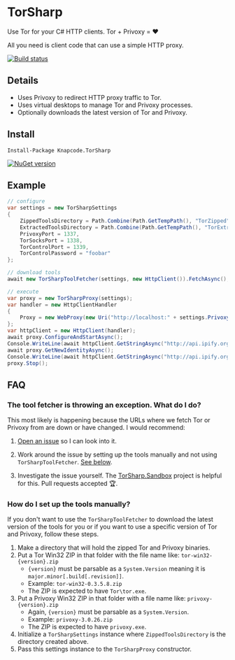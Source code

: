 # TorSharp

Use Tor for your C# HTTP clients. Tor + Privoxy = :heart:

All you need is client code that can use a simple HTTP proxy.

[![Build status](https://img.shields.io/appveyor/ci/joelverhagen/torsharp.svg)](https://ci.appveyor.com/project/joelverhagen/torsharp)

## Details

- Uses Privoxy to redirect HTTP proxy traffic to Tor.
- Uses virtual desktops to manage Tor and Privoxy processes.
- Optionally downloads the latest version of Tor and Privoxy.

## Install

```
Install-Package Knapcode.TorSharp
```

[![NuGet version](https://img.shields.io/nuget/v/Knapcode.TorSharp.svg)](https://www.nuget.org/packages/Knapcode.TorSharp)

## Example

```csharp
// configure
var settings = new TorSharpSettings
{
    ZippedToolsDirectory = Path.Combine(Path.GetTempPath(), "TorZipped"),
    ExtractedToolsDirectory = Path.Combine(Path.GetTempPath(), "TorExtracted"),
    PrivoxyPort = 1337,
    TorSocksPort = 1338,
    TorControlPort = 1339,
    TorControlPassword = "foobar"
};

// download tools
await new TorSharpToolFetcher(settings, new HttpClient()).FetchAsync();

// execute
var proxy = new TorSharpProxy(settings);
var handler = new HttpClientHandler
{
    Proxy = new WebProxy(new Uri("http://localhost:" + settings.PrivoxyPort))
};
var httpClient = new HttpClient(handler);
await proxy.ConfigureAndStartAsync();
Console.WriteLine(await httpClient.GetStringAsync("http://api.ipify.org"));
await proxy.GetNewIdentityAsync();
Console.WriteLine(await httpClient.GetStringAsync("http://api.ipify.org"));
proxy.Stop();
```

## FAQ

### The tool fetcher is throwing an exception. What do I do?

This most likely is happening because the URLs where we fetch Tor or Privoxy from are down or have changed. I would
recommend:

1. [Open an issue](https://github.com/joelverhagen/TorSharp/issues/new) so I can look into it.

1. Work around the issue by setting up the tools manually and not using `TorSharpToolFetcher`.
   [See below](#how-do-i-set-up-the-tools-manually).

1. Investigate the issue yourself. The
   [TorSharp.Sandbox](https://github.com/joelverhagen/TorSharp/blob/release/TorSharp.Sandbox/Program.cs) project is
   helpful for this. Pull requests accepted 🏆.

### How do I set up the tools manually?

If you don't want to use the `TorSharpToolFetcher` to download the latest version of the tools for you or if you want
to use a specific version of Tor and Privoxy, follow these steps.

1. Make a directory that will hold the zipped Tor and Privoxy binaries.
1. Put a Tor Win32 ZIP in that folder with the file name like: `tor-win32-{version}.zip`
   - `{version}` must be parsable as a `System.Version` meaning it is `major.minor[.build[.revision]]`.
   - Example: `tor-win32-0.3.5.8.zip`
   - The ZIP is expected to have `Tor\tor.exe`.
1. Put a Privoxy Win32 ZIP in that folder with a file name like: `privoxy-{version}.zip`
   - Again, `{version}` must be parsable as a `System.Version`.
   - Example: `privoxy-3.0.26.zip`
   - The ZIP is expected to have `privoxy.exe`.
1. Initialize a `TorSharpSettings` instance where `ZippedToolsDirectory` is the directory created above.
1. Pass this settings instance to the `TorSharpProxy` constructor.

